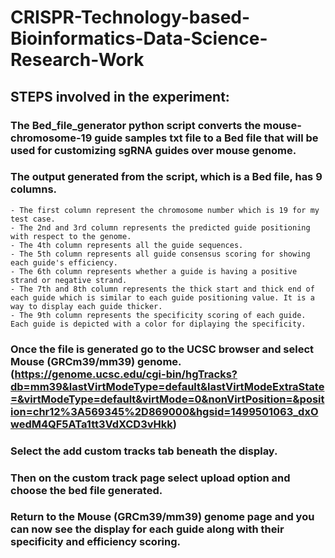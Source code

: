 # CRISPR-Technology-based-Bioinformatics-Data-Science-Research-Work
## STEPS involved in the experiment:
  
### The Bed_file_generator python script converts the mouse-chromosome-19 guide samples txt file to a Bed file that will be used for customizing sgRNA guides over mouse genome. 
### The output generated from the script, which is a Bed file, has 9 columns.
    - The first column represent the chromosome number which is 19 for my test case.
    - The 2nd and 3rd column represents the predicted guide positioning with respect to the genome. 
    - The 4th column represents all the guide sequences.
    - The 5th column represents all guide consensus scoring for showing each guide's efficiency.
    - The 6th column represents whether a guide is having a positive strand or negative strand.
    - The 7th and 8th column represents the thick start and thick end of each guide which is similar to each guide positioning value. It is a way to display each guide thicker.
    - The 9th column represents the specificity scoring of each guide. Each guide is depicted with a color for diplaying the specificity.
  
  
### Once the file is generated go to the UCSC browser and select Mouse (GRCm39/mm39) genome. (https://genome.ucsc.edu/cgi-bin/hgTracks?db=mm39&lastVirtModeType=default&lastVirtModeExtraState=&virtModeType=default&virtMode=0&nonVirtPosition=&position=chr12%3A569345%2D869000&hgsid=1499501063_dxOwedM4QF5ATa1tt3VdXCD3vHkk)
  
### Select the add custom tracks tab beneath the display. 
### Then on the custom track page select upload option and choose the bed file generated. 
### Return to the Mouse (GRCm39/mm39) genome page and you can now see the display for each guide along with their specificity and efficiency scoring.

